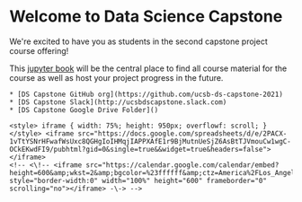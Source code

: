 # Welcome to Data Science Capstone

We're excited to have you as students in the second capstone project course offering!

This [jupyter book](https://jupyterbook.org) will be the central place to find all course material for the course as well as host your project progress in the future.

```{note}
* [DS Capstone GitHub org](https://github.com/ucsb-ds-capstone-2021)
* [DS Capstone Slack](http://ucsbdscapstone.slack.com)
* [DS Capstone Google Drive Folder]()
```

```{div} class-calendar
<style> iframe { width: 75%; height: 950px; overflowf: scroll; } </style> <iframe src="https://docs.google.com/spreadsheets/d/e/2PACX-1vTtYSNrHFwafWsUxc8QGHgIoIHMqjIAPPXAfE1r9BjMutnUeSjZ6AsBtTJVmouCw1wgC-OCkEKwdFI9/pubhtml?gid=0&single=true&&widget=true&headers=false"></iframe>
<!-- <\!-- <iframe src="https://calendar.google.com/calendar/embed?height=600&amp;wkst=2&amp;bgcolor=%23ffffff&amp;ctz=America%2FLos_Angeles&amp;src=Y19tMGhib2E1MmQwaG8wN3BsYmxnaGxwOXIxc0Bncm91cC5jYWxlbmRhci5nb29nbGUuY29t&amp;src=dWNzYnB1YmxpY2NhbGVuZGFyQGdtYWlsLmNvbQ&amp;color=%23F4511E&amp;color=%23795548&amp;showTitle=0&amp;mode=WEEK&amp;showNav=1&amp;showDate=1&amp;showPrint=1&amp;showTabs=1&amp;showCalendars=1" style="border-width:0" width="100%" height="600" frameborder="0" scrolling="no"></iframe> -\-> -->
```
